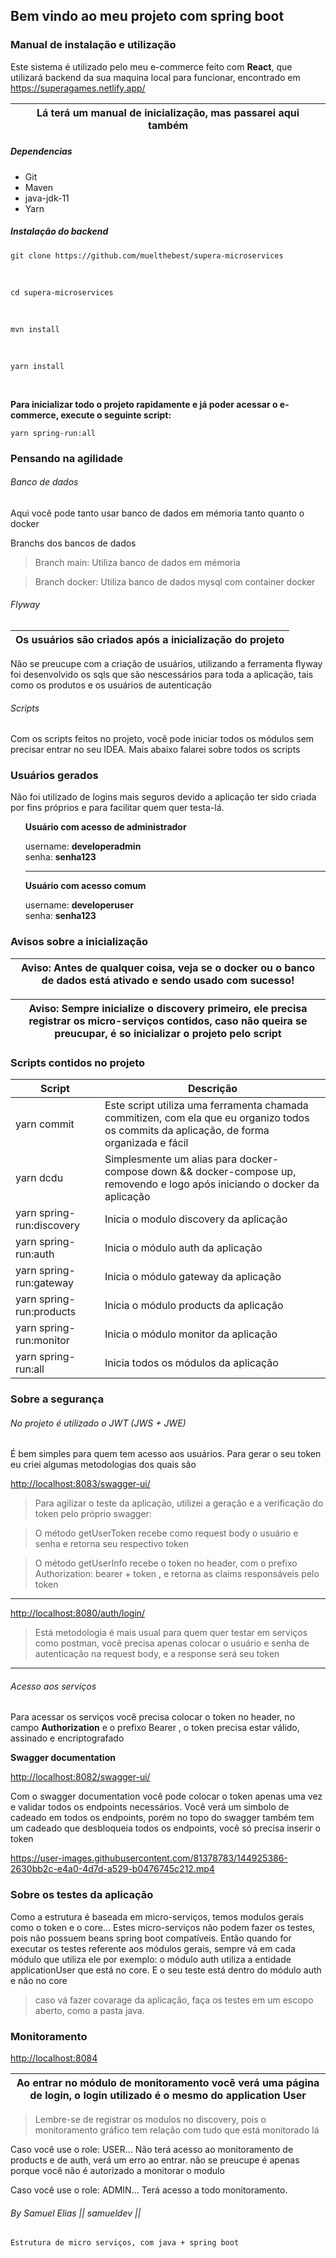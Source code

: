 <h2>Bem vindo ao meu projeto com spring boot</h2>

<div>
<h3>Manual de instalação e utilização</h3>
<p>Este sistema é utilizado pelo meu e-commerce feito com <b>React</b>, que utilizará backend da sua maquina local para funcionar, encontrado em   <a href="https://superagames.netlify.app/" alt="supera-games" target="_blank">https://superagames.netlify.app/</a></p> 


| Lá terá um manual de inicialização, mas passarei aqui também |
| ---- |

<h5>Dependencias</h5>

  -   Git
-   Maven
-   java-jdk-11
-   Yarn

 <h5>Instalação do backend</h5>
 
 `git clone https://github.com/muelthebest/supera-microservices`

<br />

`cd supera-microservices`

<br />

`mvn install`

<br />

`yarn install`

<br />

<p>
  <b>
Para inicializar todo o projeto rapidamente e já
poder acessar o e-commerce, execute o seguinte
script:
  </b>
</p>

`yarn spring-run:all`
</div>
<div>
<h3>Pensando na agilidade</h3>

<h6> Banco de dados </h6>

<p>Aqui você pode tanto usar banco de dados em mémoria tanto quanto o docker</p>

<p>Branchs dos bancos de dados</p>

> Branch main: Utiliza banco de dados em mémoria

> Branch docker: Utiliza banco de dados mysql com container docker

<h6>Flyway</h6>

|Os usuários são criados após a inicialização do projeto|
| --- |

<p>Não se preucupe com a criação de usuários,
utilizando a ferramenta flyway foi desenvolvido os sqls que são nescessários
para toda a aplicação, tais como os produtos e os usuários de autenticação</p>

<h6> Scripts </h6>
Com os scripts feitos no projeto, você pode iniciar todos os módulos sem 
precisar entrar no seu IDEA. Mais abaixo falarei sobre todos os scripts

</div>

<div>
<h3>Usuários gerados</h3>

<p>Não foi utilizado de logins mais seguros devido a aplicação ter sido criada por
fins próprios e para facilitar quem quer testa-lá.</p>

<ul>
<p><b>Usuário com acesso de administrador</b></p>
username: <b>developeradmin</b>
<br/>
senha: <b>senha123</b>

<hr/>

<p><b>Usuário com acesso comum</b></p>
username: <b>developeruser</b>
<br/>
  senha: <b>senha123</b>

</ul>

</div>

<div>
<h3>Avisos sobre a inicialização</h3>

|Aviso: Antes de qualquer coisa, veja se o docker ou o banco de dados está ativado e sendo usado com sucesso!|
| --- |

|Aviso: Sempre inicialize o discovery primeiro, ele precisa registrar os micro-serviços contidos, caso não queira se preucupar, é so inicializar o projeto pelo script|
| --- |

</div>

<div>
<h3>Scripts contidos no projeto</h3>

| Script         | Descrição           |
| --------- | -------------- |
| yarn commit          |  Este script utiliza uma ferramenta chamada commitizen, com ela que eu organizo todos os commits da aplicação, de forma organizada e fácil|
| yarn dcdu          | Simplesmente um alias para docker-compose down && docker-compose up, removendo e logo após iniciando o docker da aplicação           |
| yarn spring-run:discovery | Inicia o modulo discovery da aplicação |
| yarn spring-run:auth | Inicia o módulo auth da aplicação |
| yarn spring-run:gateway | Inicia o módulo gateway da aplicação |
| yarn spring-run:products | Inicia o módulo products da aplicação |
| yarn spring-run:monitor | Inicia o módulo monitor da aplicação |
| yarn spring-run:all | Inicia todos os módulos da aplicação |

</div>

<div>
<h3>Sobre a segurança</h3>

<h6>No projeto é utilizado o JWT (JWS + JWE)</h6>

<p>É bem simples para quem tem acesso aos usuários.
Para gerar o seu token eu criei algumas metodologias dos quais são</p>

[http://localhost:8083/swagger-ui/](http://localhost:8083/swagger-ui/)
> Para agilizar o teste da aplicação, utilizei a geração e a verificação do token
> pelo próprio swagger:


> O método getUserToken recebe como request body o usuário e senha
> e retorna seu respectivo token

> O método getUserInfo recebe o token no header, com o prefixo Authorization: bearer + token
> , e retorna as claims responsáveis pelo token

<hr/>

[http://localhost:8080/auth/login/](http://localhost:8080/auth/login/)
> Está metodologia é mais usual para quem quer testar em serviços
> como postman, você precisa apenas colocar o usuário e senha
> de autenticação na request body, e a response será seu token

<hr/>

<h6>Acesso aos serviços</h6>

<p>Para acessar os serviços você precisa colocar o token no header, no campo
<b>Authorization</b> e o prefixo Bearer , o token precisa estar válido, assinado e encriptografado</p>

<p><b>Swagger documentation</b></p>

[http://localhost:8082/swagger-ui/](http://localhost:8082/swagger-ui/)

Com o swagger documentation você pode colocar o token apenas uma vez e validar todos os endpoints necessários. Você verá
um simbolo de cadeado em todos os endpoints, porém no topo do swagger também tem um cadeado que desbloqueia todos os
endpoints, você só precisa inserir o token
  

https://user-images.githubusercontent.com/81378783/144925386-2630bb2c-e4a0-4d7d-a529-b0476745c212.mp4

</div>

<div>
<h3>Sobre os testes da aplicação</h3>

Como a estrutura é baseada em micro-serviços, temos modulos gerais como o token e o core... Estes micro-serviços não
podem fazer os testes, pois não possuem beans spring boot compatíveis. Então quando for executar os testes referente aos
módulos gerais, sempre vá em cada módulo que utiliza ele por exemplo: o módulo auth utiliza a entidade applicationUser
que está no core. E o seu teste está dentro do módulo auth e não no core

> caso vá fazer covarage da aplicação, faça os testes em um escopo aberto, como a pasta java.

</div>

<div>
<h3>Monitoramento</h3>

[http://localhost:8084](http://localhost:8084)

|Ao entrar no módulo de monitoramento você verá uma página de login, o login utilizado é o mesmo do application User|
| --- |

> Lembre-se de registrar os modulos no discovery, pois o monitoramento gráfico tem relação com tudo que está monitorado lá

Caso você use o role: USER... Não terá acesso ao monitoramento de products e de auth, verá um erro ao entrar. não se
preucupe é apenas porque você não é autorizado a monitorar o modulo

Caso você use o role: ADMIN... Terá acesso a todo monitoramento.

</div>

<div>

###### By Samuel Elias || samueldev ||

`Estrutura de micro serviços, com java + spring boot`

</div>
